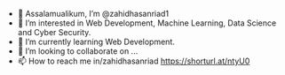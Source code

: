 - 👋 Assalamualikum, I’m @zahidhasanriad1
- 👀 I’m interested in Web Development, Machine Learning, Data Science and Cyber Security.
- 🌱 I’m currently learning Web Development.
- 💞️ I’m looking to collaborate on ...
- 📫 How to reach me
  in/zahidhasanriad
  https://shorturl.at/ntyU0

<!---
zahidhasanriad1/zahidhasanriad1 is a ✨ special ✨ repository because its `README.md` (this file) appears on your GitHub profile.
You can click the Preview link to take a look at your changes.
--->
